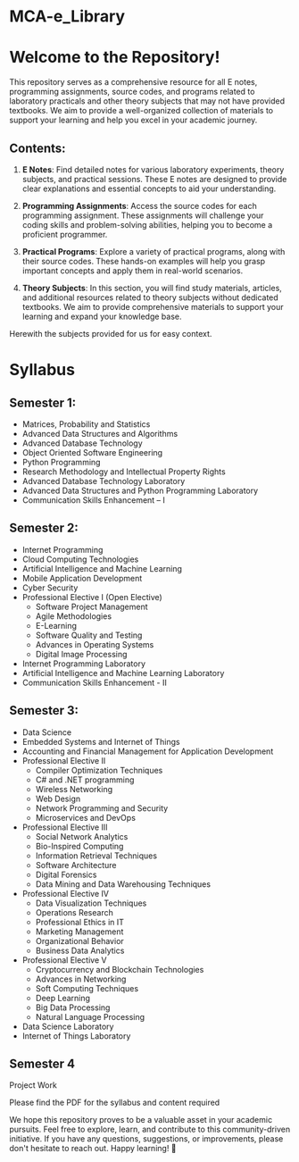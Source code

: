 
# MCA-e_Library

# Welcome to the Repository!

This repository serves as a comprehensive resource for all E notes, programming assignments, source codes, and programs related to laboratory practicals and other theory subjects that may not have provided textbooks. We aim to provide a well-organized collection of materials to support your learning and help you excel in your academic journey.

## Contents:

1. **E Notes**: Find detailed notes for various laboratory experiments, theory subjects, and practical sessions. These E notes are designed to provide clear explanations and essential concepts to aid your understanding.

2. **Programming Assignments**: Access the source codes for each programming assignment. These assignments will challenge your coding skills and problem-solving abilities, helping you to become a proficient programmer.

3. **Practical Programs**: Explore a variety of practical programs, along with their source codes. These hands-on examples will help you grasp important concepts and apply them in real-world scenarios.

4. **Theory Subjects**: In this section, you will find study materials, articles, and additional resources related to theory subjects without dedicated textbooks. We aim to provide comprehensive materials to support your learning and expand your knowledge base.

Herewith the subjects provided for us for easy context.

# Syllabus

## Semester 1:
<ul>
  <li>Matrices, Probability and Statistics</li>
  <li>Advanced Data Structures and Algorithms</li>
  <li>Advanced Database Technology</li>
  <li>Object Oriented Software Engineering</li>
  <li>Python Programming</li>
  <li>Research Methodology and Intellectual Property Rights</li>
  <li>Advanced Database Technology Laboratory</li>
  <li>Advanced Data Structures and Python Programming Laboratory</li>
  <li>Communication Skills Enhancement – I</li>
</ul>


## Semester 2: 
<ul>
  <li>Internet Programming</li>
  <li>Cloud Computing Technologies</li>
  <li>Artificial Intelligence and Machine Learning</li>
  <li>Mobile Application Development</li>
  <li>Cyber Security</li>
  <li>Professional Elective I (Open Elective)
    <ul>
      <li>Software Project Management</li>
      <li>Agile Methodologies</li>
      <li>E-Learning</li>
      <li>Software Quality and Testing</li>
      <li>Advances in Operating Systems</li>
      <li>Digital Image Processing</li>
    </ul>
  </li>
  <li>Internet Programming Laboratory</li>
  <li>Artificial Intelligence and Machine Learning Laboratory</li>
  <li>Communication Skills Enhancement - II</li>
</ul>


## Semester 3:
<ul>
  <li>Data Science</li>
  <li>Embedded Systems and Internet of Things</li>
  <li>Accounting and Financial Management for Application Development</li>
  <li>Professional Elective II
    <ul>
      <li>Compiler Optimization Techniques</li>
      <li>C# and .NET programming</li>
      <li>Wireless Networking</li>
      <li>Web Design</li>
      <li>Network Programming and Security</li>
      <li>Microservices and DevOps</li>
    </ul>
  </li>
  <li>Professional Elective III
    <ul>
      <li>Social Network Analytics</li>
      <li>Bio-Inspired Computing</li>
      <li>Information Retrieval Techniques</li>
      <li>Software Architecture</li>
      <li>Digital Forensics</li>
      <li>Data Mining and Data Warehousing Techniques</li>
    </ul>
  </li>
  <li>Professional Elective IV
    <ul>
      <li>Data Visualization Techniques</li>
      <li>Operations Research</li>
      <li>Professional Ethics in IT</li>
      <li>Marketing Management</li>
      <li>Organizational Behavior</li>
      <li>Business Data Analytics</li>
    </ul>
  </li>
  <li>Professional Elective V
    <ul>
      <li>Cryptocurrency and Blockchain Technologies</li>
      <li>Advances in Networking</li>
      <li>Soft Computing Techniques</li>
      <li>Deep Learning</li>
      <li>Big Data Processing</li>
      <li>Natural Language Processing</li>
    </ul>
  </li>
  <li>Data Science Laboratory</li>
  <li>Internet of Things Laboratory</li>
</ul>


## Semester 4
Project Work

Please find the PDF for the syllabus and content required

We hope this repository proves to be a valuable asset in your academic pursuits. Feel free to explore, learn, and contribute to this community-driven initiative. If you have any questions, suggestions, or improvements, please don't hesitate to reach out. Happy learning! 🚀

